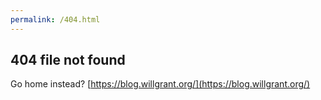 ```yaml
---
permalink: /404.html
---
```

## 404 file not found

Go home instead? [https://blog.willgrant.org/](https://blog.willgrant.org/)
